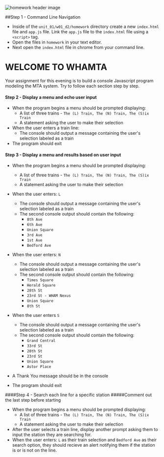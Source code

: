 ![homework header image](https://physics.ucsd.edu/students/courses/fall2012/physics140a/Calvin_homework.jpg)

##Step 1 - Command Line Navigation

- Inside of the `unit_01/w01_d2/homework` directory create a new `index.html` file and `app.js` file. Link the `app.js` file to the `index.html` file using a `<script>` tag. 
- Open the files in `homework` in your text editor.
- Next open the `index.html` file in chrome from your command line.

# WELCOME TO WHAMTA

Your assignment for this evening is to build a console Javascript program modeling the MTA system. Try to follow each section step by step.

#### Step 2 - Display a menu and echo user input

- When the program begins a menu should be prompted displaying:
  - A list of three trains - `The (L) Train, The (N) Train, The (S)ix Train`
  - A statement asking the user to make their selection
- When the user enters a train line:
  - The console should output a message containing the user's selection labeled as a train
- The program should exit

#### Step 3 - Display a menu and results based on user input

- When the program begins a menu should be prompted displaying:
  - A list of three trains - `The (L) Train, The (N) Train, The (S)ix Train`
  - A statement asking the user to make their selection
- When the user enters: `L`
  - The console should output a message containing the user's selection labeled as a train
  - The second console output should contain the following:
    - `8th Ave`
    - `6th Ave`
    - `Union Square`
    - `3rd Ave`
    - `1st Ave`
    - `Bedford Ave`
- When the user enters: `N`
  - The console should output a message containing the user's selection labeled as a train
  - The second console output should contain the following:
    - `Times Square`
    - `Herald Square`
    - `28th St`
    - `23rd St - WHAM Nexus`
    - `Union Square`
    - `8th St `
- When the user enters `S`
  - The console should output a message containing the user's selection labeled as a train
  - The second console output should contain the following:
    - `Grand Central`
    - `33rd St`
    - `28th St`
    - `23rd St`
    - `Union Square`
    - `Astor Place`

- A Thank You message should be in the console
- The program should exit

####Step 4 - Search each line for a specific station
#####Comment out the last step before starting
- When the program begins a menu should be prompted displaying:
  - A list of three trains - `The (L) Train, The (N) Train, The (S)ix Train`
  - A statement asking the user to make their selection
- After the user selects a train line, display another prompt asking them to input the station they are searching for.
- When the user enters: `L` as their train selection and `Bedford Ave` as their search option, they should recieve an alert notifying them if the station is or is not on the line.













